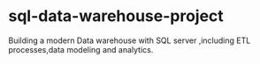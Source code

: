 # sql-data-warehouse-project
Building a modern Data warehouse with SQL server ,including ETL processes,data modeling and analytics.
